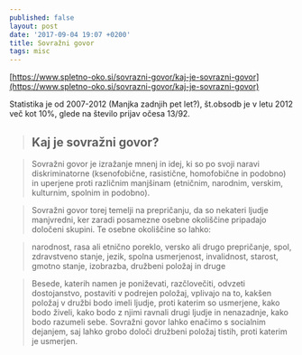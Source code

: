 ```yaml
---
published: false
layout: post
date: '2017-09-04 19:07 +0200'
title: Sovražni govor
tags: misc
---
```

[https://www.spletno-oko.si/sovrazni-govor/kaj-je-sovrazni-govor](https://www.spletno-oko.si/sovrazni-govor/kaj-je-sovrazni-govor)

Statistika je od 2007-2012 (Manjka zadnjih pet let?), št.obsodb je v letu 2012 več kot 10%, glede na število prijav očesa 13/92.

> ## Kaj je sovražni govor?

> Sovražni govor je izražanje mnenj in idej, ki so po svoji naravi diskriminatorne (ksenofobične, rasistične, homofobične in podobno) in uperjene proti različnim manjšinam (etničnim, narodnim, verskim, kulturnim, spolnim in podobno).

> Sovražni govor torej temelji na prepričanju, da so nekateri ljudje manjvredni, ker zaradi posamezne osebne okoliščine pripadajo določeni skupini. Te osebne okoliščine so lahko:

  >  narodnost,
  >  rasa ali etnično poreklo,
  >  versko ali drugo prepričanje,
  >  spol,
  >  zdravstveno stanje,
  >  jezik,
  >  spolna usmerjenost,
  >  invalidnost,
  >  starost,
  >  gmotno stanje,
  >  izobrazba,
  >  družbeni položaj in druge

> Besede, katerih namen je poniževati, razčlovečiti, odvzeti dostojanstvo, postaviti v podrejen položaj, vplivajo na to, kakšen položaj v družbi bodo imeli ljudje, proti katerim so usmerjene, kako bodo živeli, kako bodo z njimi ravnali drugi ljudje in nenazadnje, kako bodo razumeli sebe. Sovražni govor lahko enačimo s socialnim dejanjem, saj lahko grobo določi družbeni položaj tistih, proti katerim je usmerjen.
